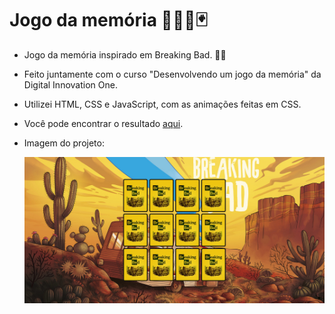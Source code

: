 # Jogo da memória :man_technologist::memo::black_joker:
* Jogo da memória inspirado em Breaking Bad. :man_scientist:

* Feito juntamente com o curso "Desenvolvendo um jogo da memória" da Digital Innovation One.

* Utilizei HTML, CSS e JavaScript, com as animações feitas em CSS.

* Você pode encontrar o resultado <a href="https://doglasrocha.github.io/jogo-da-memoria-bb/">aqui</a>.

* Imagem do projeto:

  <img src="img/memory_game_screenshot.png" src="Memory Game Screenshot">
